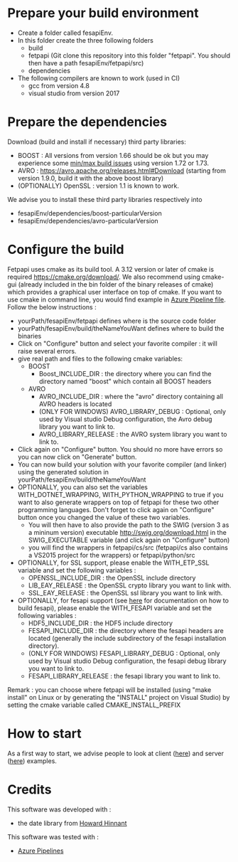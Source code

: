 
# Prepare your build environment
 - Create a folder called fesapiEnv.
 - In this folder create the three following folders
	 - build
	 - fetpapi (Git clone this repository into this folder "fetpapi". You should then have a path fesapiEnv/fetpapi/src)
	 - dependencies 
  - The following compilers are known to work (used in CI)
    - gcc from version 4.8
	- visual studio from version 2017
# Prepare the dependencies
Download (build and install if necessary) third party libraries:
- BOOST : All versions from version 1.66 should be ok but you may experience some [min/max build issues](https://github.com/boostorg/beast/issues/1980) using version 1.72 or 1.73.
- AVRO : https://avro.apache.org/releases.html#Download (starting from version 1.9.0, build it with the above boost library)
- (OPTIONALLY) OpenSSL : version 1.1 is known to work. 

We advise you to install these third party libraries respectively into
- fesapiEnv/dependencies/boost-particularVersion
- fesapiEnv/dependencies/avro-particularVersion
# Configure the build
Fetpapi uses cmake as its build tool. A 3.12 version or later of cmake is required https://cmake.org/download/. We also recommend using cmake-gui (already included in the bin folder of the binary releases of cmake) which provides a graphical user interface on top of cmake. If you want to use cmake in command line, you would find example in [Azure Pipeline file](./azure-pipelines.yml). Follow the below instructions :

- yourPath/fesapiEnv/fetpapi defines where is the source code folder
- yourPath/fesapiEnv/build/theNameYouWant defines where to build the binaries
- Click on "Configure" button and select your favorite compiler : it will raise several errors.
- give real path and files to the following cmake variables:
	- BOOST
		- Boost_INCLUDE_DIR : the directory where you can find the directory named "boost" which contain all BOOST headers
	- AVRO
		- AVRO_INCLUDE_DIR : where the "avro" directory containing all AVRO headers is located
		- (ONLY FOR WINDOWS) AVRO_LIBRARY_DEBUG : Optional, only used by Visual studio Debug configuration, the Avro debug library you want to link to.
		- AVRO_LIBRARY_RELEASE : the AVRO system library you want to link to.
- Click again on "Configure" button. You should no more have errors so you can now click on "Generate" button.
- You can now build your solution with your favorite compiler (and linker) using the generated solution in yourPath/fesapiEnv/build/theNameYouWant
- OPTIONALLY, you can also set the variables WITH_DOTNET_WRAPPING, WITH_PYTHON_WRAPPING to true if you want to also generate wrappers on top of fetpapi for these two other programming languages. Don't forget to click again on "Configure" button once you changed the value of these two variables.
	- You will then have to also provide the path to the SWIG (version 3 as a mininum version) executable http://swig.org/download.html in the SWIG_EXECUTABLE variable (and click again on "Configure" button)
	- you will find the wrappers in fetpapi/cs/src (fetpapi/cs also contains a VS2015 project for the wrappers) or fetpapi/python/src
- OPTIONALLY, for SSL support, please enable the WITH_ETP_SSL variable and set the following variables :
	- OPENSSL_INCLUDE_DIR : the OpenSSL include directory
	- LIB_EAY_RELEASE : the OpenSSL crypto library you want to link with.
	- SSL_EAY_RELEASE : the OpenSSL ssl library you want to link with. 
- OPTIONALLY, for fesapi support (see [here](https://github.com/F2I-Consulting/fesapi) for documentation on how to build fesapi), please enable the WITH_FESAPI variable and set the following variables :
	- HDF5_INCLUDE_DIR : the HDF5 include directory
	- FESAPI_INCLUDE_DIR : the directory where the fesapi headers are located (generally the include subdirectory of the fesapi installation directory). 
	- (ONLY FOR WINDOWS) FESAPI_LIBRARY_DEBUG : Optional, only used by Visual studio Debug configuration, the fesapi debug library you want to link to.
	- FESAPI_LIBRARY_RELEASE : the fesapi library you want to link to.

Remark : you can choose where fetpapi will be installed (using "make install" on Linux or by generating the "INSTALL" project on Visual Studio) by setting the cmake variable called CMAKE_INSTALL_PREFIX
# How to start
As a first way to start, we advise people to look at client ([here](https://github.com/F2I-Consulting/fetpapiClient)) and server ([here](https://github.com/F2I-Consulting/fetpapiServer)) examples.
# Credits
This software was developed with :
- the date library from [Howard Hinnant](https://github.com/HowardHinnant/date)

This software was tested with :
- [Azure Pipelines](https://azure.microsoft.com/en-us/services/devops/pipelines/)
